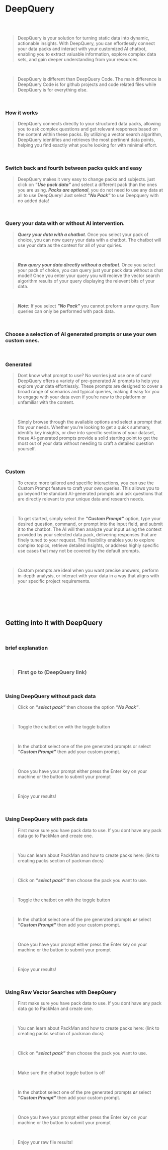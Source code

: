 # DeepQuery

<br/>
<br/>

> DeepQuery is your solution for turning static data into dynamic, actionable insights. With DeepQuery, you can effortlessly connect your data packs and interact with your customized AI chatbot, enabling you to extract valuable information, explore complex data sets, and gain deeper understanding from your resources.

<br/>

> DeepQuery is different than DeepQuery Code. The main difference is DeepQuery Code is for github projects and code related files while DeepQuery is for everything else.

<br/>

### How it works

> DeepQuery connects directly to your structured data packs, allowing you to ask complex questions and get relevant responses based on the content within these packs. By utilizing a vector search algorithm, DeepQuery identifies and retrieves the most pertinent data points, helping you find exactly what you’re looking for with minimal effort.

<br/>

### Switch back and fourth between packs quick and easy

> DeepQuery makes it very easy to change packs and subjects. just click on ***"Use pack data"*** and select a different pack than the ones you are using.
> ***Packs are optional***, you do not need to use any data at all to use DeepQuery! Just select ***"No Pack"*** to use Deepquery with no added data!

<br/>

### Query your data with or without AI intervention.

> ***Query your data with a chatbot***. Once you select your pack of choice, you can now query your data with a chatbot. The chatbot will use your data as the context for all of your quiries. 

<br/>

> ***Raw query your data directly without a chatbot***. Once you select your pack of choice, you can query just your pack data without a chat model! Once you enter your query you will recieve the vector search algorithm results of your query displaying the relevent bits of your data.

<br/>

> ***Note:*** If you select ***"No Pack"*** you cannot preform a raw query. Raw queries can only be performed with pack data.

<br/>

### Choose a selection of AI generated prompts or use your own custom ones.

<br/>

### Generated

> Dont know what prompt to use? No worries just use one of ours! DeepQuery offers a variety of pre-generated AI prompts to help you explore your data effortlessly. These prompts are designed to cover a broad range of scenarios and typical queries, making it easy for you to engage with your data even if you’re new to the platform or unfamiliar with the content.

<br/>

>  Simply browse through the available options and select a prompt that fits your needs. Whether you’re looking to get a quick summary, identify key insights, or dive into specific sections of your dataset, these AI-generated prompts provide a solid starting point to get the most out of your data without needing to craft a detailed question yourself.

<br/>

### Custom

> To create more tailored and specific interactions, you can use the Custom Prompt feature to craft your own queries. This allows you to go beyond the standard AI-generated prompts and ask questions that are directly relevant to your unique data and research needs.

<br/>

>  To get started, simply select the ***“Custom Prompt”*** option, type your desired question, command, or prompt into the input field, and submit it to the chatbot. The AI will then analyze your input using the context provided by your selected data pack, delivering responses that are finely tuned to your request. This flexibility enables you to explore complex topics, retrieve detailed insights, or address highly specific use cases that may not be covered by the default prompts.

<br/>

> Custom prompts are ideal when you want precise answers, perform in-depth analysis, or interact with your data in a way that aligns with your specific project requirements.

<br/>
<br/>
<br/>
<br/>


## Getting into it with DeepQuery

<br/>

### brief explanation

<br/>

> ### First go to (DeepQuery link)

<br/>

### Using DeepQuery without pack data

> Click on ***"select pack"*** then choose the option ***"No Pack"***.

<br/>

> Toggle the chatbot on with the toggle button

<br/>

> In the chatbot select one of the pre generated prompts or select ***"Custom Prompt"*** then add your custom prompt.

<br/>

> Once you have your prompt either press the Enter key on your machine or the button to submit your prompt

<br/>

> Enjoy your results!

<br/>

### Using DeepQuery with pack data

> First make sure you have pack data to use. If you dont have any pack data go to PackMan and create one.

<br/>

> You can learn about PackMan and how to create packs here: (link to creating packs section of packman docs)

<br/>

> Click on ***"select pack"*** then choose the pack you want to use.

<br/>

> Toggle the chatbot on with the toggle button

<br/>

> In the chatbot select one of the pre generated prompts ***or*** select ***"Custom Prompt"*** then add your custom prompt.

<br/>

> Once you have your prompt either press the Enter key on your machine or the button to submit your prompt

<br/>

> Enjoy your results!


<br/>

### Using Raw Vector Searches with DeepQuery

> First make sure you have pack data to use. If you dont have any pack data go to PackMan and create one.

<br/>

> You can learn about PackMan and how to create packs here: (link to creating packs section of packman docs)

<br/>

> Click on ***"select pack"*** then choose the pack you want to use.

<br/>

> Make sure the chatbot toggle button is off

<br/>

> In the chatbot select one of the pre generated prompts ***or*** select ***"Custom Prompt"*** then add your custom prompt.

<br/>

> Once you have your prompt either press the Enter key on your machine or the button to submit your prompt

<br/>

> Enjoy your raw file results!
